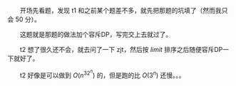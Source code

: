 　　开场先看题，发现 t1 和之前某个题差不多，就先把那题的坑填了（然而我只会 50 分）。

　　这题就是那题的做法加个容斥DP，写完交上去就过了。

　　t2 想了很久还不会，就去问了一下 zjt，然后按 $limit$ 排序之后随便容斥DP一下就好了。

　　t2 好像是可以做到 $O(n^32^n)$ 的，但是跑的比 $O(3^n)$ 还慢。。。

